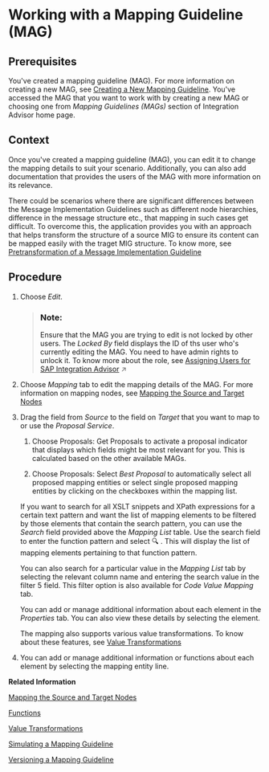 <!-- loio0803ca6cde694cea8daa71c2530c9cbc -->

<link rel="stylesheet" type="text/css" href="../css/sap-icons.css"/>

# Working with a Mapping Guideline \(MAG\)



<a name="loio0803ca6cde694cea8daa71c2530c9cbc__prereq_jwx_qhr_gcb"/>

## Prerequisites

You've created a mapping guideline \(MAG\). For more information on creating a new MAG, see [Creating a New Mapping Guideline](creating-a-new-mapping-guideline-a42920e.md). You've accessed the MAG that you want to work with by creating a new MAG or choosing one from *Mapping Guidelines \(MAGs\)* section of Integration Advisor home page.



<a name="loio0803ca6cde694cea8daa71c2530c9cbc__context_wkr_jtx_ncb"/>

## Context

Once you've created a mapping guideline \(MAG\), you can edit it to change the mapping details to suit your scenario. Additionally, you can also add documentation that provides the users of the MAG with more information on its relevance.

There could be scenarios where there are significant differences between the Message Implementation Guidelines such as different node hierarchies, difference in the message structure etc., that mapping in such cases get difficult. To overcome this, the application provides you with an approach that helps transform the structure of a source MIG to ensure its content can be mapped easily with the traget MIG structure. To know more, see [Pretransformation of a Message Implementation Guideline](pretransformation-of-a-message-implementation-guideline-b287e5e.md) 



<a name="loio0803ca6cde694cea8daa71c2530c9cbc__steps_xkr_jtx_ncb"/>

## Procedure

1.  Choose *Edit*.

    > ### Note:  
    > Ensure that the MAG you are trying to edit is not locked by other users. The *Locked By* field displays the ID of ths user who's currently editing the MAG. You need to have admin rights to unlock it. To know more about the role, see [Assigning Users for SAP Integration Advisor](https://help.sap.com/viewer/368c481cd6954bdfa5d0435479fd4eaf/IAT/en-US/b5226b95e11b42cd9e257ae6d2b0ee0a.html "") :arrow_upper_right:

2.  Choose *Mapping* tab to edit the mapping details of the MAG. For more information on mapping nodes, see [Mapping the Source and Target Nodes](mapping-the-source-and-target-nodes-9ea58d6.md) 

3.  Drag the field from *Source* to the field on *Target* that you want to map to or use the *Proposal Service*.

    1.  Choose Proposals: Get Proposals to activate a proposal indicator that displays which fields might be most relevant for you. This is calculated based on the other available MAGs.

    2.  Choose Proposals: Select *Best Proposal* to automatically select all proposed mapping entities or select single proposed mapping entities by clicking on the checkboxes within the mapping list.


    If you want to search for all XSLT snippets and XPath expressions for a certain text pattern and want the list of mapping elements to be filtered by those elements that contain the search pattern, you can use the *Search* field provided above the *Mapping List* table. Use the search field to enter the function pattern and select :mag: . This will display the list of mapping elements pertaining to that function pattern.

    You can also search for a particular value in the *Mapping List* tab by selecting the relevant column name and entering the search value in the filter <span class="SAP-icons"></span> field. This filter option is also available for *Code Value Mapping* tab.

    You can add or manage additional information about each element in the *Properties* tab. You can also view these details by selecting the element.

    The mapping also supports various value transformations. To know about these features, see [Value Transformations](value-transformations-19f8374.md)

4.  You can add or manage additional information or functions about each element by selecting the mapping entity line.


**Related Information**  


[Mapping the Source and Target Nodes](mapping-the-source-and-target-nodes-9ea58d6.md "This topic helps you understand the concepts involved in mapping source and target nodes.")

[Functions](functions-2ea22d0.md "Functions are used to specify a data transformation between source and target nodes.")

[Value Transformations](value-transformations-19f8374.md "These are the special scenarios that you can use while working with an MAG.")

[Simulating a Mapping Guideline](simulating-a-mapping-guideline-b18178b.md "This chapter shows you how to simulate a mapping guideline.")

[Versioning a Mapping Guideline](versioning-a-mapping-guideline-1891fea.md "This chapter shows you how to activate a mapping guideline")

